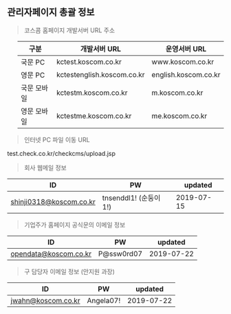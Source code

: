 ## 관리자페이지 총괄 정보

> 코스콤 홈페이지 개발서버 URL 주소

<p>
<ul>
<table class="table table-condensed table-sm small">
<thead><tr><th>구분</th><th>개발서버 URL</th><th>운영서버 URL</th></tr></thead>
<tbody>
<tr><td>국문 PC  </td><td>  kctest.koscom.co.kr  </td><td> www.koscom.co.kr </td>
<tr><td>영문 PC  </td><td>  kctestenglish.koscom.co.kr  </td><td>  english.koscom.co.kr </td>
<tr><td>국문 모바일 </td><td>  kctestm.koscom.co.kr  </td><td>  m.koscom.co.kr </td>
<tr><td>영문 모바일</td><td>  kctestme.koscom.co.kr  </td><td>  me.koscom.co.kr </td>
</tbody>
</table>
</ul>
</p>


> 인터넷 PC 파일 이동 URL

test.check.co.kr/checkcms/upload.jsp


> 회사 웹메일 정보

ID | PW | updated
----|----|----|
shinji0318@koscom.co.kr | tnsenddl1! (순둥이1!) | 2019-07-15

> 기업주가 홈페이지 공식문의 이메일 정보

ID | PW | updated
----|----|----|
opendata@koscom.co.kr | P@ssw0rd07  | 2019-07-22 


> 구 담당자 이메일 정보 (안지원 과장)

ID | PW | updated
----|----|----|
jwahn@koscom.co.kr | Angela07! | 2019-07-22


